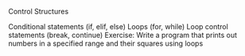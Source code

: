 Control Structures

Conditional statements (if, elif, else)
Loops (for, while)
Loop control statements (break, continue)
Exercise: Write a program that prints out numbers in a specified range and their squares using loops